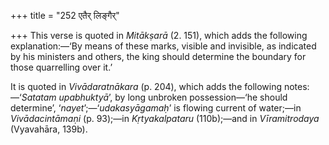 +++
title = "252 एतैर् लिङ्गैर्"

+++
This verse is quoted in *Mitākṣarā* (2. 151), which adds the following
explanation:—‘By means of these marks, visible and invisible, as
indicated by his ministers and others, the king should determine the
boundary for those quarrelling over it.’

It is quoted in *Vivādaratnākara* (p. 204), which adds the following
notes:—‘*Satatam upabhuktyā*’, by long unbroken possession—‘he should
determine’, ‘*nayet*’;—‘*udakasyāgamaḥ*’ is flowing current of water;—in
*Vivādacintāmaṇi* (p. 93);—in *Kṛtyakalpataru* (110b);—and in
*Vīramitrodaya* (Vyavahāra, 139b).


